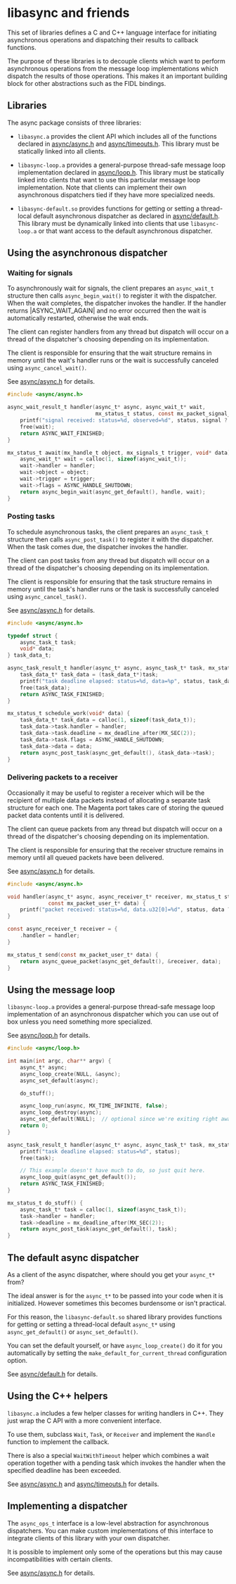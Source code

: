 # libasync and friends

This set of libraries defines a C and C++ language interface for initiating
asynchronous operations and dispatching their results to callback functions.

The purpose of these libraries is to decouple clients which want to perform
asynchronous operations from the message loop implementations which dispatch
the results of those operations.  This makes it an important building block
for other abstractions such as the FIDL bindings.

## Libraries

The async package consists of three libraries:

- `libasync.a` provides the client API which includes all of the functions
declared in [async/async.h](include/async/async.h) and
[async/timeouts.h](include/async/timeouts.h).  This library must be statically
linked into all clients.

- `libasync-loop.a` provides a general-purpose thread-safe message loop
implementation declared in [async/loop.h](include/async/loop.h).  This library
must be statically linked into clients that want to use this particular message
loop implementation.  Note that clients can implement their own asynchronous
dispatchers tied if they have more specialized needs.

- `libasync-default.so` provides functions for getting or setting a thread-local
default asynchronous dispatcher as declared in [async/default.h](include/async/default.h).
This library must be dynamically linked into clients that use `libasync-loop.a`
or that want access to the default asynchronous dispatcher.

## Using the asynchronous dispatcher

### Waiting for signals

To asynchronously wait for signals, the client prepares an `async_wait_t`
structure then calls `async_begin_wait()` to register it with the dispatcher.
When the wait completes, the dispatcher invokes the handler.  If the handler
returns |ASYNC_WAIT_AGAIN| and no error occurred then the wait is automatically
restarted, otherwise the wait ends.

The client can register handlers from any thread but dispatch will occur
on a thread of the dispatcher's choosing depending on its implementation.

The client is responsible for ensuring that the wait structure remains in
memory until the wait's handler runs or the wait is successfully canceled using
`async_cancel_wait()`.

See [async/async.h](include/async/async.h) for details.

```c
#include <async/async.h>

async_wait_result_t handler(async_t* async, async_wait_t* wait,
                            mx_status_t status, const mx_packet_signal_t* signal) {
    printf("signal received: status=%d, observed=%d", status, signal ? signal->observed : 0);
    free(wait);
    return ASYNC_WAIT_FINISHED;
}

mx_status_t await(mx_handle_t object, mx_signals_t trigger, void* data) {
    async_wait_t* wait = calloc(1, sizeof(async_wait_t));
    wait->handler = handler;
    wait->object = object;
    wait->trigger = trigger;
    wait->flags = ASYNC_HANDLE_SHUTDOWN;
    return async_begin_wait(async_get_default(), handle, wait);
}
```

### Posting tasks

To schedule asynchronous tasks, the client prepares an `async_task_t`
structure then calls `async_post_task()` to register it with the dispatcher.
When the task comes due, the dispatcher invokes the handler.

The client can post tasks from any thread but dispatch will occur
on a thread of the dispatcher's choosing depending on its implementation.

The client is responsible for ensuring that the task structure remains in
memory until the task's handler runs or the task is successfully canceled using
`async_cancel_task()`.

See [async/async.h](include/async/async.h) for details.

```c
#include <async/async.h>

typedef struct {
    async_task_t task;
    void* data;
} task_data_t;

async_task_result_t handler(async_t* async, async_task_t* task, mx_status_t status) {
    task_data_t* task_data = (task_data_t*)task;
    printf("task deadline elapsed: status=%d, data=%p", status, task_data->data);
    free(task_data);
    return ASYNC_TASK_FINISHED;
}

mx_status_t schedule_work(void* data) {
    task_data_t* task_data = calloc(1, sizeof(task_data_t));
    task_data->task.handler = handler;
    task_data->task.deadline = mx_deadline_after(MX_SEC(2));
    task_data->task.flags = ASYNC_HANDLE_SHUTDOWN;
    task_data->data = data;
    return async_post_task(async_get_default(), &task_data->task);
}
```

### Delivering packets to a receiver

Occasionally it may be useful to register a receiver which will be the
recipient of multiple data packets instead of allocating a separate task
structure for each one.  The Magenta port takes care of storing the queued
packet data contents until it is delivered.

The client can queue packets from any thread but dispatch will occur
on a thread of the dispatcher's choosing depending on its implementation.

The client is responsible for ensuring that the receiver structure remains in
memory until all queued packets have been delivered.

See [async/async.h](include/async/async.h) for details.

```c
#include <async/async.h>

void handler(async_t* async, async_receiver_t* receiver, mx_status_t status,
             const mx_packet_user_t* data) {
    printf("packet received: status=%d, data.u32[0]=%d", status, data ? data.u32[0] : 0);
}

const async_receiver_t receiver = {
    .handler = handler;
}

mx_status_t send(const mx_packet_user_t* data) {
    return async_queue_packet(async_get_default(), &receiver, data);
}
```

## Using the message loop

`libasync-loop.a` provides a general-purpose thread-safe message loop
implementation of an asynchronous dispatcher which you can use out of box
unless you need something more specialized.

See [async/loop.h](include/async/loop.h) for details.

```c
#include <async/loop.h>

int main(int argc, char** argv) {
    async_t* async;
    async_loop_create(NULL, &async);
    async_set_default(async);

    do_stuff();

    async_loop_run(async, MX_TIME_INFINITE, false);
    async_loop_destroy(async);
    async_set_default(NULL);  // optional since we're exiting right away
    return 0;
}

async_task_result_t handler(async_t* async, async_task_t* task, mx_status_t status) {
    printf("task deadline elapsed: status=%d", status);
    free(task);

    // This example doesn't have much to do, so just quit here.
    async_loop_quit(async_get_default());
    return ASYNC_TASK_FINISHED;
}

mx_status_t do_stuff() {
    async_task_t* task = calloc(1, sizeof(async_task_t));
    task->handler = handler;
    task->deadline = mx_deadline_after(MX_SEC(2));
    return async_post_task(async_get_default(), task);
}
```

## The default async dispatcher

As a client of the async dispatcher, where should you get your `async_t*` from?

The ideal answer is for the `async_t*` to be passed into your code when it is
initialized.  However sometimes this becomes burdensome or isn't practical.

For this reason, the `libasync-default.so` shared library provides functions
for getting or setting a thread-local default `async_t*` using
`async_get_default()` or `async_set_default()`.

You can set the default yourself, or have `async_loop_create()` do it
for you automatically by setting the `make_default_for_current_thread`
configuration option.

See [async/default.h](include/async/default.h) for details.

## Using the C++ helpers

`libasync.a` includes a few helper classes for writing handlers in C++.
They just wrap the C API with a more convenient interface.

To use them, subclass `Wait`, `Task`, or `Receiver` and implement the
`Handle` function to implement the callback.

There is also a special `WaitWithTimeout` helper which combines a wait operation
together with a pending task which invokes the handler when the specified deadline
has been exceeded.

See [async/async.h](include/async/async.h) and [async/timeouts.h](include/async/timeouts.h)
for details.

## Implementing a dispatcher

The `async_ops_t` interface is a low-level abstraction for asynchronous
dispatchers.  You can make custom implementations of this interface to
integrate clients of this library with your own dispatcher.

It is possible to implement only some of the operations but this may cause
incompatibilities with certain clients.

See [async/async.h](include/async/async.h) for details.

